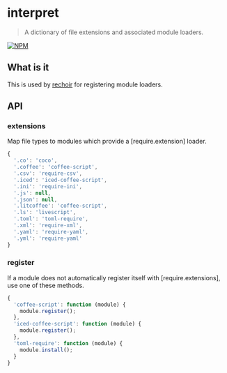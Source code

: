 # interpret
> A dictionary of file extensions and associated module loaders.

[![NPM](https://nodei.co/npm/interpret.png)](https://nodei.co/npm/interpret/)

## What is it
This is used by [rechoir](http://github.com/tkellen/node-rechoir) for registering module loaders.

## API

### extensions
Map file types to modules which provide a [require.extension] loader.
```js
{
  '.co': 'coco',
  '.coffee': 'coffee-script',
  '.csv': 'require-csv',
  '.iced': 'iced-coffee-script',
  '.ini': 'require-ini',
  '.js': null,
  '.json': null,
  '.litcoffee': 'coffee-script',
  '.ls': 'livescript',
  '.toml': 'toml-require',
  '.xml': 'require-xml',
  '.yaml': 'require-yaml',
  '.yml': 'require-yaml'
}
```

### register
If a module does not automatically register itself with [require.extensions], use one of these methods.
```js
{
  'coffee-script': function (module) {
    module.register();
  },
  'iced-coffee-script': function (module) {
    module.register();
  },
  'toml-require': function (module) {
    module.install();
  }
}
```
